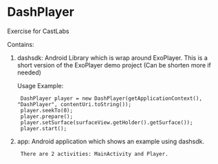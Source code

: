 # DashPlayer

Exercise for CastLabs

Contains:

1. dashsdk: Android Library which is wrap around ExoPlayer. This is a short version of the ExoPlayer demo project (Can be shorten more if needed)


   Usage Example:

        DashPlayer player = new DashPlayer(getApplicationContext(),  "DashPlayer", contentUri.toString());
        player.seekTo(0);
        player.prepare();
        player.setSurface(surfaceView.getHolder().getSurface());
        player.start();

2. app: Android application which shows an example using dashsdk.

        There are 2 activities: MainActivity and Player.



